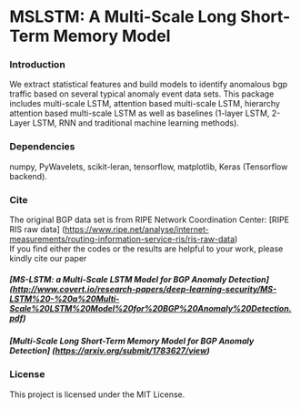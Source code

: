 # MSLSTM: A Multi-Scale Long Short-Term Memory Model
### Introduction
We extract statistical features and build models to identify anomalous bgp traffic based on several typical anomaly event data sets. 
This package includes multi-scale LSTM, attention based multi-scale LSTM, hierarchy attention based multi-scale LSTM as well as baselines (1-layer LSTM, 2-Layer LSTM, RNN and traditional machine learning methods).
### Dependencies
numpy,
PyWavelets,
scikit-leran,
tensorflow,
matplotlib,
Keras (Tensorflow backend).

### Cite
The original BGP data set is from RIPE Network Coordination Center: [RIPE RIS raw data] (https://www.ripe.net/analyse/internet-measurements/routing-information-service-ris/ris-raw-data)  
If you find either the codes or the results are helpful to your work, please kindly cite our paper
##### [**MS-LSTM: a Multi-Scale LSTM Model for BGP Anomaly Detection**] (http://www.covert.io/research-papers/deep-learning-security/MS-LSTM%20-%20a%20Multi-Scale%20LSTM%20Model%20for%20BGP%20Anomaly%20Detection.pdf)
##### [**Multi-Scale Long Short-Term Memory Model for BGP Anomaly Detection**] (https://arxiv.org/submit/1783627/view)
### License
This project is licensed under the MIT License.
 
